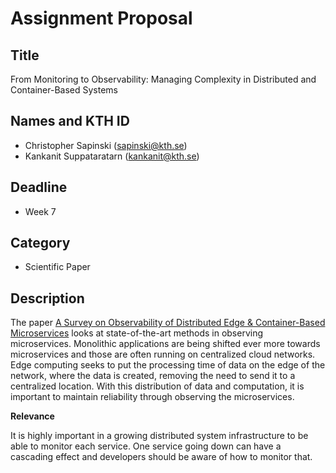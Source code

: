 # Assignment Proposal

## Title

From Monitoring to Observability: Managing Complexity in Distributed and Container-Based Systems

## Names and KTH ID

- Christopher Sapinski (sapinski@kth.se)
- Kankanit Suppataratarn (kankanit@kth.se)

## Deadline

- Week 7

## Category

- Scientific Paper

## Description

 The paper [A Survey on Observability of Distributed Edge & Container-Based Microservices](https://ieeexplore.ieee.org/document/9837035) looks at state-of-the-art methods in observing microservices. 
 Monolithic applications are being shifted ever more towards microservices and those are often running on centralized cloud networks. 
 Edge computing seeks to put the processing time of data on the edge of the network, where the data is created, removing the need to send it to a centralized location. With this distribution of data and computation, it is important to maintain reliability through observing the microservices. 

**Relevance**

It is highly important in a growing distributed system infrastructure to be able to monitor each service. One service going down can have a cascading effect and developers should be aware of how to monitor that. 
